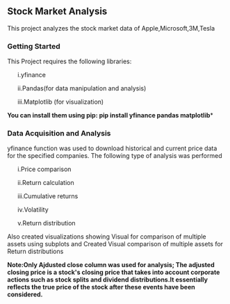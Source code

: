 <h2>Stock Market Analysis</h2>
This project analyzes the stock market data of Apple,Microsoft,3M,Tesla<br>
<h3><b>Getting Started</b></h3>
This Project requires the following libraries:
<ul>i.yfinance</ul>
<ul>ii.Pandas(for data manipulation and analysis)</ul>
<ul>iii.Matplotlib (for visualization)</ul>

**You can install them using pip:
pip install yfinance pandas matplotlib***

<h3>Data Acquisition and Analysis</h3>
yfinance function was used to download historical and current price data for the specified companies.
The following type of analysis was performed 
<ul>i.Price comparison</ul>
<ul>ii.Return calculation</ul>
<ul>iii.Cumulative returns</ul>
<ul>iv.Volatility</ul>
<ul>v.Return distribution</ul>
Also created visualizations showing Visual for comparison of multiple assets using subplots and Created Visual comparison of multiple assets for Return distributions<br>

**Note:Only Ajdusted close column was used for analysis;
The adjusted closing price is a stock's closing price that takes into account corporate actions such as stock splits and dividend distributions.It essentially reflects the true price of the stock after these events have been considered.**
